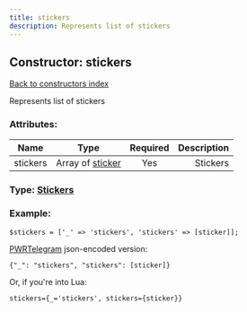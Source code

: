 ```yaml
---
title: stickers
description: Represents list of stickers
---
```

## Constructor: stickers  
[Back to constructors index](index.md)



Represents list of stickers

### Attributes:

| Name     |    Type       | Required | Description |
|----------|:-------------:|:--------:|------------:|
|stickers|Array of [sticker](../constructors/sticker.md) | Yes|Stickers|



### Type: [Stickers](../types/Stickers.md)


### Example:

```
$stickers = ['_' => 'stickers', 'stickers' => [sticker]];
```  

[PWRTelegram](https://pwrtelegram.xyz) json-encoded version:

```
{"_": "stickers", "stickers": [sticker]}
```


Or, if you're into Lua:  


```
stickers={_='stickers', stickers={sticker}}

```


